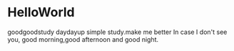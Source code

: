 # HelloWorld
goodgoodstudy daydayup
simple study.make me better
In case I don't see you, good morning,good afternoon and good night.

